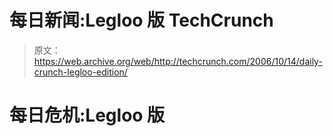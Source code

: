 # 每日新闻:Legloo 版 TechCrunch

> 原文：<https://web.archive.org/web/http://techcrunch.com/2006/10/14/daily-crunch-legloo-edition/>

# 每日危机:Legloo 版